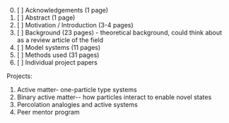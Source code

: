 0. [ ] Acknowledgements (1 page)
0. [ ] Abstract (1 page)
1. [ ] Motivation / Introduction (3-4 pages)
2. [ ] Background (23 pages) - theoretical background, could think about as a review article of the field
3. [ ] Model systems (11 pages)
4. [ ] Methods used (31 pages)
5. [ ] Individual project papers

Projects:
1. Active matter- one-particle type systems
2. Binary active matter-- how particles interact to enable novel states
3. Percolation analogies and active systems
4. Peer mentor program
